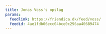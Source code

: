 ```yaml
---
title: Jonas Voss's opslag
params:
  feedlink: https://friendica.dk/feed/voss/
  feedid: 4ae1fdb06ecc04bce0c296aa40689474
---
```

